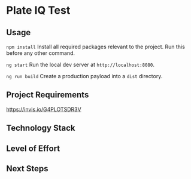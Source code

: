 # Plate IQ Test

## Usage

`npm install` Install all required packages relevant to the project. Run this before any other command.

`ng start` Run the local dev server at `http://localhost:8080`.

`ng run build` Create a production payload into a `dist` directory.

## Project Requirements

https://invis.io/G4PLOTSDR3V


## Technology Stack


## Level of Effort


## Next Steps

